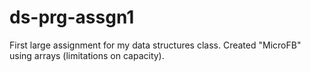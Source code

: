 ds-prg-assgn1
=============

First large assignment for my data structures class. Created "MicroFB" using arrays (limitations on capacity).
